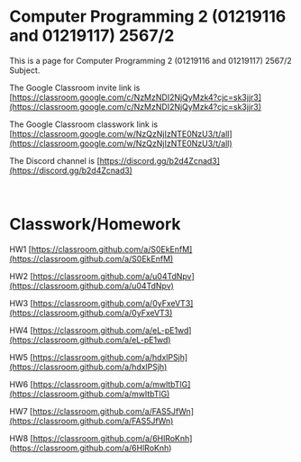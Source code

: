# Computer Programming 2 (01219116 and 01219117) 2567/2

This is a page for Computer Programming 2 (01219116 and 01219117) 2567/2 Subject.

The Google Classroom invite link is [https://classroom.google.com/c/NzMzNDI2NjQyMzk4?cjc=sk3jjr3](https://classroom.google.com/c/NzMzNDI2NjQyMzk4?cjc=sk3jjr3)

The Google Classroom classwork link is [https://classroom.google.com/w/NzQzNjIzNTE0NzU3/t/all](https://classroom.google.com/w/NzQzNjIzNTE0NzU3/t/all)

The Discord channel is [https://discord.gg/b2d4Zcnad3](https://discord.gg/b2d4Zcnad3)

<br>

# Classwork/Homework

HW1 [https://classroom.github.com/a/S0EkEnfM](https://classroom.github.com/a/S0EkEnfM)

HW2 [https://classroom.github.com/a/u04TdNpv](https://classroom.github.com/a/u04TdNpv)

HW3 [https://classroom.github.com/a/0yFxeVT3](https://classroom.github.com/a/0yFxeVT3)

HW4 [https://classroom.github.com/a/eL-pE1wd](https://classroom.github.com/a/eL-pE1wd)

HW5 [https://classroom.github.com/a/hdxlPSjh](https://classroom.github.com/a/hdxlPSjh)

HW6 [https://classroom.github.com/a/mwltbTlG](https://classroom.github.com/a/mwltbTlG)

HW7 [https://classroom.github.com/a/FAS5JfWn](https://classroom.github.com/a/FAS5JfWn)

HW8 [https://classroom.github.com/a/6HlRoKnh] (https://classroom.github.com/a/6HlRoKnh)
